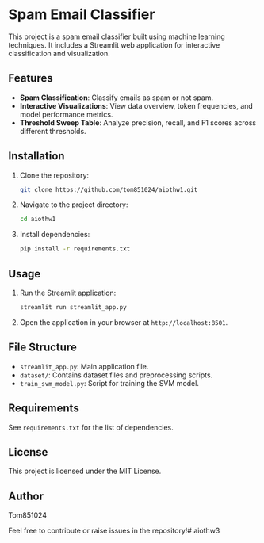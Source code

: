 # Spam Email Classifier

This project is a spam email classifier built using machine learning techniques. It includes a Streamlit web application for interactive classification and visualization.

## Features
- **Spam Classification**: Classify emails as spam or not spam.
- **Interactive Visualizations**: View data overview, token frequencies, and model performance metrics.
- **Threshold Sweep Table**: Analyze precision, recall, and F1 scores across different thresholds.

## Installation
1. Clone the repository:
   ```bash
   git clone https://github.com/tom851024/aiothw1.git
   ```
2. Navigate to the project directory:
   ```bash
   cd aiothw1
   ```
3. Install dependencies:
   ```bash
   pip install -r requirements.txt
   ```

## Usage
1. Run the Streamlit application:
   ```bash
   streamlit run streamlit_app.py
   ```
2. Open the application in your browser at `http://localhost:8501`.

## File Structure
- `streamlit_app.py`: Main application file.
- `dataset/`: Contains dataset files and preprocessing scripts.
- `train_svm_model.py`: Script for training the SVM model.

## Requirements
See `requirements.txt` for the list of dependencies.

## License
This project is licensed under the MIT License.

## Author
Tom851024

Feel free to contribute or raise issues in the repository!#   a i o t h w 3  
 